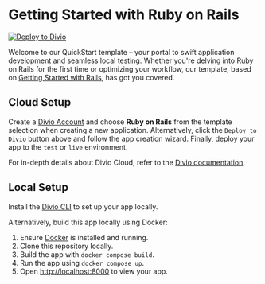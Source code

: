 # Getting Started with Ruby on Rails

[![Deploy to Divio](https://docs.divio.com/deploy-to-divio.svg)](https://control.divio.com/app/new/?template_url=https://github.com/divio/getting-started-with-ruby-on-rails/archive/refs/heads/main.zip)

Welcome to our QuickStart template – your portal to swift application development and seamless local testing. Whether you're delving into Ruby on Rails for the first time or optimizing your workflow, our template, based on [Getting Started with Rails](https://guides.rubyonrails.org/getting_started.html), has got you covered.

## Cloud Setup

Create a [Divio Account](https://control.divio.com/) and choose **Ruby on Rails** from the template selection when creating a new application. Alternatively, click the `Deploy to Divio` button above and follow the app creation wizard. Finally, deploy your app to the `test` or `live` environment.

For in-depth details about Divio Cloud, refer to the [Divio documentation](https://docs.divio.com/introduction/).

## Local Setup

Install the [Divio CLI](https://github.com/divio/divio-cli) to set up your app locally.

Alternatively, build this app locally using Docker:

1. Ensure [Docker](https://docs.docker.com/get-docker/) is installed and running.
2. Clone this repository locally.
3. Build the app with `docker compose build`.
4. Run the app using `docker compose up`.
5. Open [http://localhost:8000]() to view your app.
